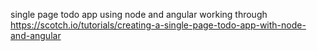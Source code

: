 single page todo app using node and angular working through https://scotch.io/tutorials/creating-a-single-page-todo-app-with-node-and-angular